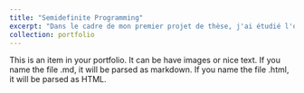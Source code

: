 ```yaml
---
title: "Semidefinite Programming"
excerpt: "Dans le cadre de mon premier projet de thèse, j'ai étudié l'optimisation semidéfinie positive. <br/><img src='/images/Compact-solution-1.png'>"
collection: portfolio
---
```


This is an item in your portfolio. It can be have images or nice text. If you name the file .md, it will be parsed as markdown. If you name the file .html, it will be parsed as HTML. 
